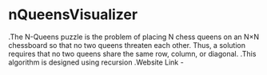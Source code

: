 # nQueensVisualizer
.The N-Queens puzzle is the problem of placing N chess queens on an N×N chessboard so that no two queens threaten each other. Thus, a solution requires that no two queens share the same row, column, or diagonal.
.This algorithm is designed using recursion
.Website Link - 

